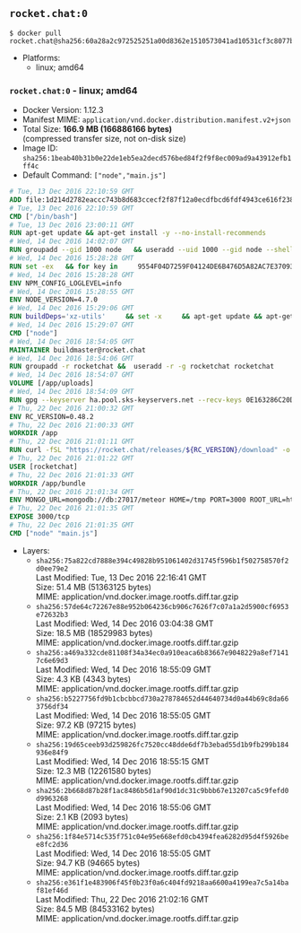 ## `rocket.chat:0`

```console
$ docker pull rocket.chat@sha256:60a28a2c972525251a00d8362e1510573041ad10531cf3c8077b0f0781092c09
```

-	Platforms:
	-	linux; amd64

### `rocket.chat:0` - linux; amd64

-	Docker Version: 1.12.3
-	Manifest MIME: `application/vnd.docker.distribution.manifest.v2+json`
-	Total Size: **166.9 MB (166886166 bytes)**  
	(compressed transfer size, not on-disk size)
-	Image ID: `sha256:1beab40b31b0e22de1eb5ea2decd576bed84f2f9f8ec009ad9a43912efb1ff4c`
-	Default Command: `["node","main.js"]`

```dockerfile
# Tue, 13 Dec 2016 22:10:59 GMT
ADD file:1d214d2782eaccc743b8d683ccecf2f87f12a0ecdfbcd6fdf4943ce616f23870 in / 
# Tue, 13 Dec 2016 22:10:59 GMT
CMD ["/bin/bash"]
# Tue, 13 Dec 2016 23:00:11 GMT
RUN apt-get update && apt-get install -y --no-install-recommends 		ca-certificates 		curl 		wget 	&& rm -rf /var/lib/apt/lists/*
# Wed, 14 Dec 2016 14:02:07 GMT
RUN groupadd --gid 1000 node   && useradd --uid 1000 --gid node --shell /bin/bash --create-home node
# Wed, 14 Dec 2016 15:28:28 GMT
RUN set -ex   && for key in     9554F04D7259F04124DE6B476D5A82AC7E37093B     94AE36675C464D64BAFA68DD7434390BDBE9B9C5     0034A06D9D9B0064CE8ADF6BF1747F4AD2306D93     FD3A5288F042B6850C66B31F09FE44734EB7990E     71DCFD284A79C3B38668286BC97EC7A07EDE3FC1     DD8F2338BAE7501E3DD5AC78C273792F7D83545D     B9AE9905FFD7803F25714661B63B535A4C206CA9     C4F0DFFF4E8C1A8236409D08E73BC641CC11F4C8   ; do     gpg --keyserver ha.pool.sks-keyservers.net --recv-keys "$key";   done
# Wed, 14 Dec 2016 15:28:28 GMT
ENV NPM_CONFIG_LOGLEVEL=info
# Wed, 14 Dec 2016 15:28:55 GMT
ENV NODE_VERSION=4.7.0
# Wed, 14 Dec 2016 15:29:06 GMT
RUN buildDeps='xz-utils'     && set -x     && apt-get update && apt-get install -y $buildDeps --no-install-recommends     && rm -rf /var/lib/apt/lists/*     && curl -SLO "https://nodejs.org/dist/v$NODE_VERSION/node-v$NODE_VERSION-linux-x64.tar.xz"     && curl -SLO "https://nodejs.org/dist/v$NODE_VERSION/SHASUMS256.txt.asc"     && gpg --batch --decrypt --output SHASUMS256.txt SHASUMS256.txt.asc     && grep " node-v$NODE_VERSION-linux-x64.tar.xz\$" SHASUMS256.txt | sha256sum -c -     && tar -xJf "node-v$NODE_VERSION-linux-x64.tar.xz" -C /usr/local --strip-components=1     && rm "node-v$NODE_VERSION-linux-x64.tar.xz" SHASUMS256.txt.asc SHASUMS256.txt     && apt-get purge -y --auto-remove $buildDeps     && ln -s /usr/local/bin/node /usr/local/bin/nodejs
# Wed, 14 Dec 2016 15:29:07 GMT
CMD ["node"]
# Wed, 14 Dec 2016 18:54:05 GMT
MAINTAINER buildmaster@rocket.chat
# Wed, 14 Dec 2016 18:54:06 GMT
RUN groupadd -r rocketchat &&  useradd -r -g rocketchat rocketchat
# Wed, 14 Dec 2016 18:54:07 GMT
VOLUME [/app/uploads]
# Wed, 14 Dec 2016 18:54:09 GMT
RUN gpg --keyserver ha.pool.sks-keyservers.net --recv-keys 0E163286C20D07B9787EBE9FD7F9D0414FD08104
# Thu, 22 Dec 2016 21:00:32 GMT
ENV RC_VERSION=0.48.2
# Thu, 22 Dec 2016 21:00:33 GMT
WORKDIR /app
# Thu, 22 Dec 2016 21:01:11 GMT
RUN curl -fSL "https://rocket.chat/releases/${RC_VERSION}/download" -o rocket.chat.tgz &&  curl -fSL "https://rocket.chat/releases/${RC_VERSION}/asc" -o rocket.chat.tgz.asc &&  gpg --batch --verify rocket.chat.tgz.asc rocket.chat.tgz &&  tar zxvf rocket.chat.tgz &&  rm rocket.chat.tgz rocket.chat.tgz.asc &&  cd bundle/programs/server &&  npm install
# Thu, 22 Dec 2016 21:01:22 GMT
USER [rocketchat]
# Thu, 22 Dec 2016 21:01:33 GMT
WORKDIR /app/bundle
# Thu, 22 Dec 2016 21:01:34 GMT
ENV MONGO_URL=mongodb://db:27017/meteor HOME=/tmp PORT=3000 ROOT_URL=http://localhost:3000 Accounts_AvatarStorePath=/app/uploads
# Thu, 22 Dec 2016 21:01:35 GMT
EXPOSE 3000/tcp
# Thu, 22 Dec 2016 21:01:35 GMT
CMD ["node" "main.js"]
```

-	Layers:
	-	`sha256:75a822cd7888e394c49828b951061402d31745f596b1f502758570f2d0ee79e2`  
		Last Modified: Tue, 13 Dec 2016 22:16:41 GMT  
		Size: 51.4 MB (51363125 bytes)  
		MIME: application/vnd.docker.image.rootfs.diff.tar.gzip
	-	`sha256:57de64c72267e88e952b064236cb906c7626f7c07a1a2d5900cf6953e72632b3`  
		Last Modified: Wed, 14 Dec 2016 03:04:38 GMT  
		Size: 18.5 MB (18529983 bytes)  
		MIME: application/vnd.docker.image.rootfs.diff.tar.gzip
	-	`sha256:a469a332cde81108f34a34ec0a910eaca6b83667e9048229a8ef71417c6e69d3`  
		Last Modified: Wed, 14 Dec 2016 18:55:09 GMT  
		Size: 4.3 KB (4343 bytes)  
		MIME: application/vnd.docker.image.rootfs.diff.tar.gzip
	-	`sha256:b5227756fd9b1cbcbbcd730a278784652d44640734d0a44b69c8da663756df34`  
		Last Modified: Wed, 14 Dec 2016 18:55:05 GMT  
		Size: 97.2 KB (97215 bytes)  
		MIME: application/vnd.docker.image.rootfs.diff.tar.gzip
	-	`sha256:19d65ceeb93d259826fc7520cc48dde6df7b3ebad55d1b9fb299b184936e84f9`  
		Last Modified: Wed, 14 Dec 2016 18:55:15 GMT  
		Size: 12.3 MB (12261580 bytes)  
		MIME: application/vnd.docker.image.rootfs.diff.tar.gzip
	-	`sha256:2b668d87b28f1ac8486b5d1af90d1dc31c9bbb67e13207ca5c9fefd0d9963268`  
		Last Modified: Wed, 14 Dec 2016 18:55:06 GMT  
		Size: 2.1 KB (2093 bytes)  
		MIME: application/vnd.docker.image.rootfs.diff.tar.gzip
	-	`sha256:1f84e5714c535f751c04e95e668efd0cb4394fea6282d95d4f5926bee8fc2d36`  
		Last Modified: Wed, 14 Dec 2016 18:55:05 GMT  
		Size: 94.7 KB (94665 bytes)  
		MIME: application/vnd.docker.image.rootfs.diff.tar.gzip
	-	`sha256:e361f1e483906f45f0b23f0a6c404fd9218aa6600a4199ea7c5a14baf81ef46d`  
		Last Modified: Thu, 22 Dec 2016 21:02:16 GMT  
		Size: 84.5 MB (84533162 bytes)  
		MIME: application/vnd.docker.image.rootfs.diff.tar.gzip
